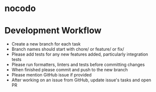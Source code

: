 # nocodo

# Development Workflow
- Create a new branch for each task
- Branch names should start with chore/ or feature/ or fix/
- Please add tests for any new features added, particularly integration tests
- Please run formatters, linters and tests before committing changes
- When finished please commit and push to the new branch
- Please mention GitHub issue if provided
- After working on an issue from GitHub, update issue's tasks and open PR
